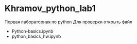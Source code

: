 # Khramov_python_lab1
Первая лабораторная по python
Для проверки открыть файл
- Python-basics.ipynb
- python_basics_hw.ipynb
